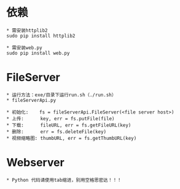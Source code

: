 # 依赖

    * 需安装httplib2
    sudo pip install httplib2

    * 需安装web.py
    sudo pip install web.py

# FileServer
	
	* 运行方法：exe/目录下运行run.sh（./run.sh）
    * fileServerApi.py

    * 初始化:    fs = fileServerApi.FileServer(<file server host>)
    * 上传:      key, err = fs.putFile(file)
    * 下载:      fileURL, err = fs.getFileURL(key)
    * 删除:      err = fs.deleteFile(key)
    * 视频缩略图: thumbURL, err = fs.getThumbURL(key)
    
# Webserver

	* Python 代码请使用tab缩进，别用空格思密达！！！
	
